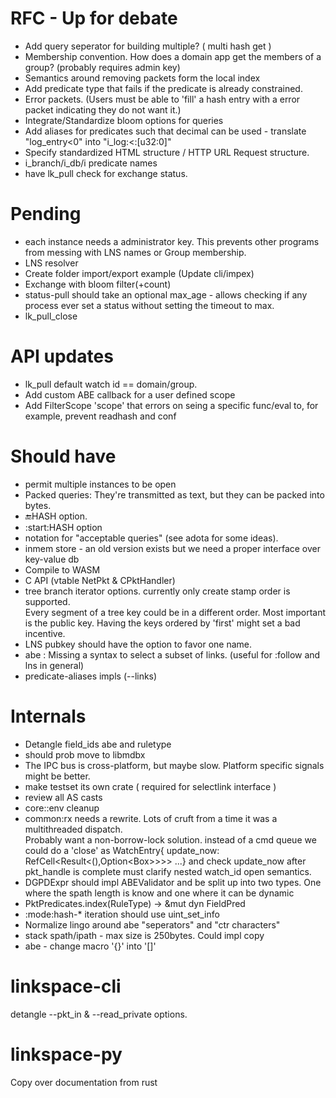 # RFC - Up for debate

- Add query seperator for building multiple? ( multi hash get )
- Membership convention. How does a domain app get the members of a group? (probably requires admin key)
- Semantics around removing packets form the local index
- Add predicate type that fails if the predicate is already constrained.
- Error packets. (Users must be able to 'fill' a hash entry with a error packet indicating they do not want it.)
- Integrate/Standardize bloom options for queries
- Add aliases for predicates such that decimal can be used - translate "log_entry<0"  into "i_log:<:[u32:0]"
- Specify standardized HTML structure / HTTP URL Request structure.
- i_branch/i_db/i predicate names 
- have lk_pull check for exchange status. 

# Pending

- each instance needs a administrator key. This prevents other programs from messing with LNS names or Group membership. 
- LNS resolver
- Create folder import/export example (Update cli/impex)
- Exchange with bloom filter(+count)
- status-pull should take an optional max_age - allows checking if any process ever set a status without setting the timeout to max.
- lk_pull_close 


# API updates

- lk_pull default watch id == domain/group.
- Add custom ABE callback for a user defined scope
- Add FilterScope 'scope' that errors on seing a specific func/eval to, for example, prevent readhash and conf

# Should have

- permit multiple instances to be open
- Packed queries: They're transmitted as text, but they can be packed into bytes.
- :end:HASH option.
- :start:HASH option
- notation for "acceptable queries" (see adota for some ideas).
- inmem store - an old version exists but we need a proper interface over key-value db
- Compile to WASM
- C API  (vtable NetPkt & CPktHandler)
- tree branch iterator options. currently only create stamp order is supported.  
Every segment of a tree key could be in a different order. Most important is the public key.
Having the keys ordered by 'first' might set a bad incentive. 
- LNS pubkey should have the option to favor one name.
- abe : Missing a syntax to select a subset of links. (useful for :follow and lns in general)
- predicate-aliases impls (--links)

# Internals

- Detangle field_ids abe and ruletype
- should prob move to libmdbx
- The IPC bus is cross-platform, but maybe slow. Platform specific signals might be better.
- make testset its own crate ( required for selectlink interface )
- review all AS casts
- core::env cleanup
- common:rx needs a rewrite. Lots of cruft from a time it was a multithreaded dispatch.  
Probably want a non-borrow-lock solution.
instead of a cmd queue we could do a 'close' as
WatchEntry{ update_now: RefCell<Result<(),Option<Box<WatchEntry>>>>> ...} and check update_now after pkt_handle is complete
must clarify nested watch_id open semantics.
- DGPDExpr should impl ABEValidator and be split up into two types. One where the spath length is know and one where it can be dynamic
- PktPredicates.index(RuleType) -> &mut dyn FieldPred
- :mode:hash-* iteration should use uint_set_info
- Normalize lingo around abe "seperators" and "ctr characters"
- stack spath/ipath - max size is 250bytes. Could impl copy
- abe - change macro '{}' into '[]'

# linkspace-cli

detangle --pkt_in & --read_private options.


# linkspace-py 
Copy over documentation from rust
